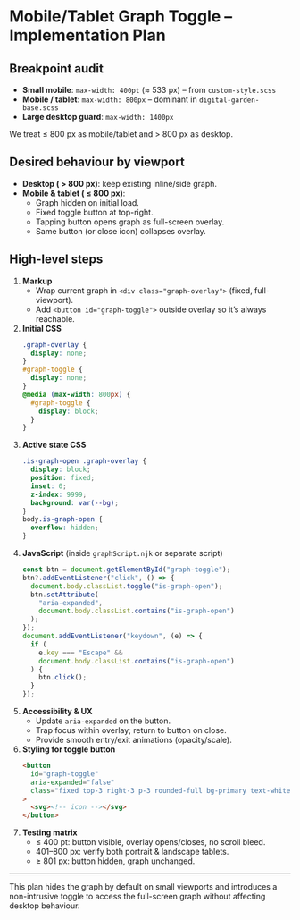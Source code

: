 # Mobile/Tablet Graph Toggle – Implementation Plan

## Breakpoint audit

- **Small mobile**: `max-width: 400pt` (≈ 533 px) – from `custom-style.scss`
- **Mobile / tablet**: `max-width: 800px` – dominant in `digital-garden-base.scss`
- **Large desktop guard**: `max-width: 1400px`

We treat ≤ 800 px as mobile/tablet and > 800 px as desktop.

## Desired behaviour by viewport

- **Desktop ( > 800 px)**: keep existing inline/side graph.
- **Mobile & tablet ( ≤ 800 px)**:
  - Graph hidden on initial load.
  - Fixed toggle button at top-right.
  - Tapping button opens graph as full-screen overlay.
  - Same button (or close icon) collapses overlay.

## High-level steps

1. **Markup**
   - Wrap current graph in `<div class="graph-overlay">` (fixed, full-viewport).
   - Add `<button id="graph-toggle">` outside overlay so it’s always reachable.
2. **Initial CSS**
   ```css
   .graph-overlay {
     display: none;
   }
   #graph-toggle {
     display: none;
   }
   @media (max-width: 800px) {
     #graph-toggle {
       display: block;
     }
   }
   ```
3. **Active state CSS**
   ```css
   .is-graph-open .graph-overlay {
     display: block;
     position: fixed;
     inset: 0;
     z-index: 9999;
     background: var(--bg);
   }
   body.is-graph-open {
     overflow: hidden;
   }
   ```
4. **JavaScript** (inside `graphScript.njk` or separate script)
   ```js
   const btn = document.getElementById("graph-toggle");
   btn?.addEventListener("click", () => {
     document.body.classList.toggle("is-graph-open");
     btn.setAttribute(
       "aria-expanded",
       document.body.classList.contains("is-graph-open")
     );
   });
   document.addEventListener("keydown", (e) => {
     if (
       e.key === "Escape" &&
       document.body.classList.contains("is-graph-open")
     ) {
       btn.click();
     }
   });
   ```
5. **Accessibility & UX**
   - Update `aria-expanded` on the button.
   - Trap focus within overlay; return to button on close.
   - Provide smooth entry/exit animations (opacity/scale).
6. **Styling for toggle button**
   ```html
   <button
     id="graph-toggle"
     aria-expanded="false"
     class="fixed top-3 right-3 p-3 rounded-full bg-primary text-white shadow-lg"
   >
     <svg><!-- icon --></svg>
   </button>
   ```
7. **Testing matrix**
   - ≤ 400 pt: button visible, overlay opens/closes, no scroll bleed.
   - 401–800 px: verify both portrait & landscape tablets.
   - ≥ 801 px: button hidden, graph unchanged.

---

This plan hides the graph by default on small viewports and introduces a non-intrusive toggle to access the full-screen graph without affecting desktop behaviour.
